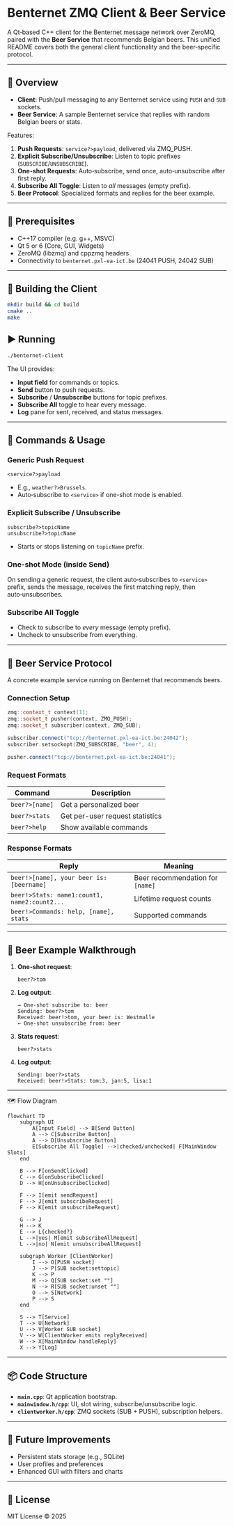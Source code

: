# Benternet ZMQ Client & Beer Service

A Qt‑based C++ client for the Benternet message network over ZeroMQ, paired with the **Beer Service** that recommends Belgian beers. This unified README covers both the general client functionality and the beer‑specific protocol.

---

## 🍻 Overview

* **Client**: Push/pull messaging to any Benternet service using `PUSH` and `SUB` sockets.
* **Beer Service**: A sample Benternet service that replies with random Belgian beers or stats.

Features:

1. **Push Requests**: `service?>payload`, delivered via ZMQ\_PUSH.
2. **Explicit Subscribe/Unsubscribe**: Listen to topic prefixes (`SUBSCRIBE`/`UNSUBSCRIBE`).
3. **One-shot Requests**: Auto‑subscribe, send once, auto‑unsubscribe after first reply.
4. **Subscribe All Toggle**: Listen to *all* messages (empty prefix).
5. **Beer Protocol**: Specialized formats and replies for the beer example.

---

## 🧰 Prerequisites

* C++17 compiler (e.g. g++, MSVC)
* Qt 5 or 6 (Core, GUI, Widgets)
* ZeroMQ (libzmq) and cppzmq headers
* Connectivity to `benternet.pxl-ea-ict.be` (24041 PUSH, 24042 SUB)

---

## 🔨 Building the Client

```bash
mkdir build && cd build
cmake ..
make
```

## ▶️ Running

```bash
./benternet-client
```

The UI provides:

* **Input field** for commands or topics.
* **Send** button to push requests.
* **Subscribe** / **Unsubscribe** buttons for topic prefixes.
* **Subscribe All** toggle to hear every message.
* **Log** pane for sent, received, and status messages.

---

## 📜 Commands & Usage

### Generic Push Request

```
<service?>payload
```

* E.g., `weather?>Brussels`.
* Auto‑subscribe to `<service>` if one-shot mode is enabled.

### Explicit Subscribe / Unsubscribe

```
subscribe?>topicName
unsubscribe?>topicName
```

* Starts or stops listening on `topicName` prefix.

### One-shot Mode (inside Send)

On sending a generic request, the client auto‑subscribes to `<service>` prefix, sends the message, receives the first matching reply, then auto‑unsubscribes.

### Subscribe All Toggle

* Check to subscribe to *every* message (empty prefix).
* Uncheck to unsubscribe from everything.

---

## 🍺 Beer Service Protocol

A concrete example service running on Benternet that recommends beers.

### Connection Setup

```cpp
zmq::context_t context(1);
zmq::socket_t pusher(context, ZMQ_PUSH);
zmq::socket_t subscriber(context, ZMQ_SUB);

subscriber.connect("tcp://benternet.pxl-ea-ict.be:24042");
subscriber.setsockopt(ZMQ_SUBSCRIBE, "beer", 4);

pusher.connect("tcp://benternet.pxl-ea-ict.be:24041");
```

### Request Formats

| Command        | Description                     |
| -------------- | ------------------------------- |
| `beer?>[name]` | Get a personalized beer         |
| `beer?>stats`  | Get per-user request statistics |
| `beer?>help`   | Show available commands         |

### Response Formats

| Reply                                        | Meaning                          |
| -------------------------------------------- | -------------------------------- |
| `beer!>[name], your beer is: [beername]`     | Beer recommendation for `[name]` |
| `beer!>Stats: name1:count1, name2:count2...` | Lifetime request counts          |
| `beer!>Commands: help, [name], stats`        | Supported commands               |

---

## 🧾 Beer Example Walkthrough

1. **One-shot request**:

   ```text
   beer?>tom
   ```

2. **Log output**:

   ```text
   → One-shot subscribe to: beer
   Sending: beer?>tom
   Received: beer!>tom, your beer is: Westmalle
   ← One-shot unsubscribe from: beer
   ```

3. **Stats request**:

   ```text
   beer?>stats
   ```

4. **Log output**:

   ```text
   Sending: beer?>stats
   Received: beer!>Stats: tom:3, jan:5, lisa:1
   ```

---

🗺️ Flow Diagram

```mermaid
flowchart TD
    subgraph UI
        A[Input Field] --> B[Send Button]
        A --> C[Subscribe Button]
        A --> D[Unsubscribe Button]
        E[Subscribe All Toggle] -->|checked/unchecked| F[MainWindow Slots]
    end

    B --> F[onSendClicked]
    C --> G[onSubscribeClicked]
    D --> H[onUnsubscribeClicked]

    F --> I[emit sendRequest]
    F --> J[emit subscribeRequest]
    F --> K[emit unsubscribeRequest]

    G --> J
    H --> K
    E --> L{checked?}
    L -->|yes| M[emit subscribeAllRequest]
    L -->|no| N[emit unsubscribeAllRequest]

    subgraph Worker [ClientWorker]
        I --> O[PUSH socket]
        J --> P[SUB socket:settopic]
        K --> P
        M --> Q[SUB socket:set ""]
        N --> R[SUB socket:unset ""]
        O --> S[Network]
        P --> S
    end

    S --> T[Service]
    T --> U[Network]
    U --> V[Worker SUB socket]
    V --> W[ClientWorker emits replyReceived]
    W --> X[MainWindow handleReply]
    X --> Y[Log]
 ```
---

## 📦 Code Structure

* **`main.cpp`**: Qt application bootstrap.
* **`mainwindow.h/cpp`**: UI, slot wiring, subscribe/unsubscribe logic.
* **`clientworker.h/cpp`**: ZMQ sockets (SUB + PUSH), subscription helpers.

---

## 🔮 Future Improvements

* Persistent stats storage (e.g., SQLite)
* User profiles and preferences
* Enhanced GUI with filters and charts

---

## 📄 License

MIT License © 2025
